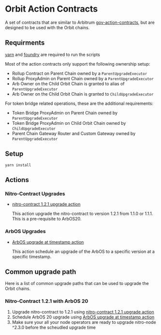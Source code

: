 # Orbit Action Contracts

A set of contracts that are similar to Arbitrum [gov-action-contracts](https://github.com/ArbitrumFoundation/governance/tree/main/src/gov-action-contracts), but are designed to be used with the Orbit chains.

## Requirments

[yarn](https://classic.yarnpkg.com/lang/en/docs/install/) and [foundry](https://book.getfoundry.sh/getting-started/installation) are required to run the scripts

Most of the action contracts only support the following ownership setup:
- Rollup Contract on Parent Chain owned by a `ParentUpgradeExecutor`
- Rollup ProxyAdmin on Parent Chain owned by a `ParentUpgradeExecutor`
- Arb Owner on the Child Orbit Chain is granted to alias of `ParentUpgradeExecutor`
- Arb Owner on the Child Orbit Chain is granted to `ChildUpgradeExecutor`

For token bridge related operations, these are the additional requirements:
- Token Bridge ProxyAdmin on Parent Chain owned by `ParentUpgradeExecutor`
- Token Bridge ProxyAdmin on Child Orbit Chain owned by `ChildUpgradeExecutor`
- Parent Chain Gateway Router and Custom Gateway owned by `ParentUpgradeExecutor`

## Setup

```
yarn install
```

## Actions

### Nitro-Contract Upgrades
- [nitro-contract 1.2.1 upgrade action](scripts/foundry/contract-upgrades/1.2.1)
   
   This action upgrade the nitro-contract to version 1.2.1 from 1.1.0 or 1.1.1. This is a pre-requisite to ArbOS20.

### ArbOS Upgrades
- [ArbOS upgrade at timestamp action](scripts/foundry/arbos-upgrades/at-timestamp)

   This action schedule an upgrade of the ArbOS to a specific version at a specific timestamp.

## Common upgrade path
Here is a list of common upgrade paths that can be used to upgrade the Orbit chains.

### Nitro-Contract 1.2.1 with ArbOS 20
1. Upgrade nitro-contract to 1.2.1 using [nitro-contract 1.2.1 upgrade action](scripts/foundry/contract-upgrades/1.2.1)
2. Schedule ArbOS 20 upgrade using [ArbOS upgrade at timestamp action](scripts/foundry/arbos-upgrades/at-timestamp)
3. Make sure your all your node operators are ready to upgrade nitro-node ^2.3.0 before the scheudled upgrade time

